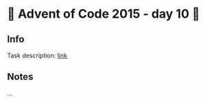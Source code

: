 # 🎄 Advent of Code 2015 - day 10 🎄

## Info

Task description: [link](https://adventofcode.com/2015/day/10)

## Notes

...